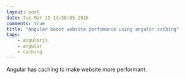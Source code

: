 ```yaml
---
layout: post
date: Tue Mar 15 14:58:05 2016
comments: true
title: "Angular boost website perfomance using angular caching"
tags:
	- angularjs
	- angular
	- caching
---
```


Angular has caching to make website more performant.